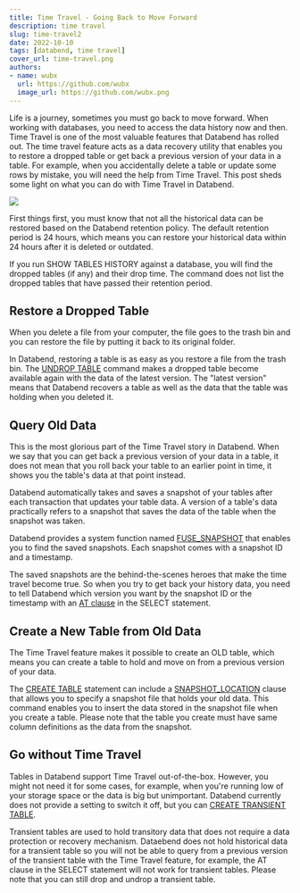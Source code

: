```yaml
---
title: Time Travel - Going Back to Move Forward
description: time travel
slug: time-travel2
date: 2022-10-10
tags: [databend, time travel]
cover_url: time-travel.png
authors:
- name: wubx
  url: https://github.com/wubx
  image_url: https://github.com/wubx.png
---
```


Life is a journey, sometimes you must go back to move forward. When working with databases, you need to access the data history now and then. Time Travel is one of the most valuable features that Databend has rolled out. The time travel feature acts as a data recovery utility that enables you to restore a dropped table or get back a previous version of your data in a table. For example, when you accidentally delete a table or update some rows by mistake, you will need the help from Time Travel. This post sheds some light on what you can do with Time Travel in Databend.

![](/img/blog/timetravel.png)

First things first, you must know that not all the historical data can be restored based on the Databend retention policy. The default retention period is 24 hours, which means you can restore your historical data within 24 hours after it is deleted or outdated.

If you run SHOW TABLES HISTORY against a database, you will find the dropped tables (if any) and their drop time. The command does not list the dropped tables that have passed their retention period.

## Restore a Dropped Table

When you delete a file from your computer, the file goes to the trash bin and you can restore the file by putting it back to its original folder.

In Databend, restoring a table is as easy as you restore a file from the trash bin. The [UNDROP TABLE](https://databend.rs/doc/reference/sql/ddl/table/ddl-undrop-table) command makes a dropped table become available again with the data of the latest version. The "latest version" means that Databend recovers a table as well as the data that the table was holding when you deleted it. 

## Query Old Data

This is the most glorious part of the Time Travel story in Databend. When we say that you can get back a previous version of your data in a table, it does not mean that you roll back your table to an earlier point in time, it shows you the table's data at that point instead. 

Databend automatically takes and saves a snapshot of your tables after each transaction that updates your table data. A version of a table's data practically refers to a snapshot that saves the data of the table when the snapshot was taken.

Databend provides a system function named [FUSE_SNAPSHOT](https://databend.rs/doc/reference/functions/system-functions/fuse_snapshot) that enables you to find the saved snapshots. Each snapshot comes with a snapshot ID and a timestamp. 

The saved snapshots are the behind-the-scenes heroes that make the time travel become true. So when you try to get back your history data, you need to tell Databend which version you want by the snapshot ID or the timestamp with an [AT clause](https://databend.rs/doc/reference/sql/query-syntax/query-at) in the SELECT statement.

## Create a New Table from Old Data

The Time Travel feature makes it possible to create an OLD table, which means you can create a table to hold and move on from a previous version of your data. 

The [CREATE TABLE](https://databend.rs/doc/reference/sql/ddl/table/ddl-create-table) statement can include a [SNAPSHOT_LOCATION](https://databend.rs/doc/reference/sql/ddl/table/ddl-create-table#create-table--snapshot_location) clause that allows you to specify a snapshot file that holds your old data. This command enables you to insert the data stored in the snapshot file when you create a table. Please note that the table you create must have same column definitions as the data from the snapshot.

## Go without Time Travel

Tables in Databend support Time Travel out-of-the-box. However, you might not need it for some cases, for example, when you're running low of your storage space or the data is big but unimportant. Databend currently does not provide a setting to switch it off, but you can [CREATE TRANSIENT TABLE](https://databend.rs/doc/reference/sql/ddl/table/ddl-create-table#create-transient-table-).

Transient tables are used to hold transitory data that does not require a data protection or recovery mechanism. Dataebend does not hold historical data for a transient table so you will not be able to query from a previous version of the transient table with the Time Travel feature, for example, the AT clause in the SELECT statement will not work for transient tables. Please note that you can still drop and undrop a transient table.